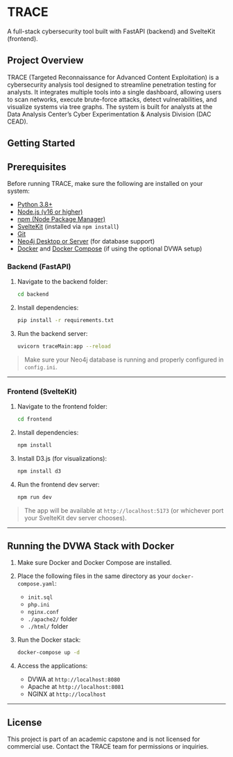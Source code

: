 
# TRACE

A full-stack cybersecurity tool built with FastAPI (backend) and SvelteKit (frontend).

## Project Overview

TRACE (Targeted Reconnaissance for Advanced Content Exploitation) is a cybersecurity analysis tool designed to streamline penetration testing for analysts. It integrates multiple tools into a single dashboard, allowing users to scan networks, execute brute-force attacks, detect vulnerabilities, and visualize systems via tree graphs. The system is built for analysts at the Data Analysis Center’s Cyber Experimentation & Analysis Division (DAC CEAD).

## Getting Started

## Prerequisites

Before running TRACE, make sure the following are installed on your system:

- [Python 3.8+](https://www.python.org/downloads/)
- [Node.js (v16 or higher)](https://nodejs.org/)
- [npm (Node Package Manager)](https://www.npmjs.com/)
- [SvelteKit](https://kit.svelte.dev/docs/installation) (installed via `npm install`)
- [Git](https://git-scm.com/)
- [Neo4j Desktop or Server](https://neo4j.com/download/) (for database support)
- [Docker](https://www.docker.com/) and [Docker Compose](https://docs.docker.com/compose/install/) (if using the optional DVWA setup)

### Backend (FastAPI)

1. Navigate to the backend folder:
   ```bash
   cd backend
   ```

2. Install dependencies:
   ```bash
   pip install -r requirements.txt
   ```

3. Run the backend server:
   ```bash
   uvicorn traceMain:app --reload
   ```

> Make sure your Neo4j database is running and properly configured in `config.ini`.

---

### Frontend (SvelteKit)

1. Navigate to the frontend folder:
   ```bash
   cd frontend
   ```

2. Install dependencies:
   ```bash
   npm install
   ```

3. Install D3.js (for visualizations):
   ```bash
   npm install d3
   ```

4. Run the frontend dev server:
   ```bash
   npm run dev
   ```

> The app will be available at `http://localhost:5173` (or whichever port your SvelteKit dev server chooses).

---

## Running the DVWA Stack with Docker

1. Make sure Docker and Docker Compose are installed.
2. Place the following files in the same directory as your `docker-compose.yaml`:
   - `init.sql`
   - `php.ini`
   - `nginx.conf`
   - `./apache2/` folder
   - `./html/` folder

3. Run the Docker stack:
   ```bash
   docker-compose up -d
   ```

4. Access the applications:
   - DVWA at `http://localhost:8080`
   - Apache at `http://localhost:8081`
   - NGINX at `http://localhost`

---

## License

This project is part of an academic capstone and is not licensed for commercial use. Contact the TRACE team for permissions or inquiries.
